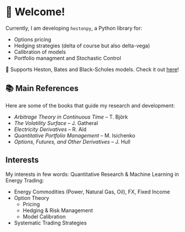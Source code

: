 # 👋 Welcome!

Currently, I am developing `hestonpy`, a Python library for:  
- Options pricing
- Hedging strategies (delta of course but also delta-vega)
- Calibration of models 
- Portfolio managment and Stochastic Control
  
📌 Supports Heston, Bates and Black-Scholes models. Check it out [here](https://sarcasticmatrix.github.io/hestonpy/)!

## 📚 Main References  
Here are some of the books that guide my research and development:  
- *Arbitrage Theory in Continuous Time* – T. Björk  
- *The Volatility Surface* – J. Gatheral  
- *Electricity Derivatives* – R. Aïd  
- *Quantitative Portfolio Management* – M. Isichenko  
- *Options, Futures, and Other Derivatives* – J. Hull  

## Interests
My interests in few words: Quantitative Research & Machine Learning in Energy Trading:
- Energy Commodities (Power, Natural Gas, Oil), FX, Fixed Income  
- Option Theory
  - Pricing 
  - Hedging & Risk Management  
  - Model Calibration  
- Systematic Trading Strategies
